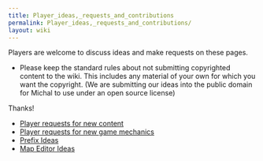 ```yaml
---
title: Player_ideas,_requests_and_contributions
permalink: Player_ideas,_requests_and_contributions/
layout: wiki
---
```


Players are welcome to discuss ideas and make requests on these pages.

-   Please keep the standard rules about not submitting copyrighted
    content to the wiki. This includes any material of your own for
    which you want the copyright. (We are submitting our ideas into the
    public domain for Michal to use under an open source license)

Thanks!

-   [Player requests for new
    content](/keeperrl_wiki/Player_requests_for_new_content "wikilink")
-   [Player requests for new game
    mechanics](/keeperrl_wiki/Player_requests_for_new_game_mechanics "wikilink")
-   [Prefix Ideas](/keeperrl_wiki/Pre-fix_Ideas "wikilink")
-   [Map Editor Ideas](/keeperrl_wiki/Map_Editor_Ideas "wikilink")

